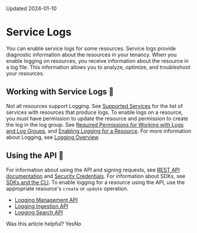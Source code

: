 Updated 2024-01-10
# Service Logs
You can enable service logs for some resources. Service logs provide diagnostic information about the resources in your tenancy. When you enable logging on resources, you receive information about the resource in a log file. This information allows you to analyze, optimize, and troubleshoot your resources. 
## Working with Service Logs 🔗 
Not all resources support Logging. See [Supported Services](https://docs.oracle.com/iaas/Content/Logging/Concepts/service_logs.htm) for the list of services with resources that produce logs. 
To enable logs on a resource, you must have permission to update the resource and permission to create the log in the log group. See [Required Permissions for Working with Logs and Log Groups](https://docs.oracle.com/iaas/Content/Logging/Task/managinglogs.htm#required_permissions_logs_groups), and [Enabling Logging for a Resource](https://docs.oracle.com/iaas/Content/Logging/Task/enabling_logging.htm).
For more information about Logging, see [Logging Overview](https://docs.oracle.com/iaas/Content/Logging/Concepts/loggingoverview.htm).
## Using the API  🔗 
For information about using the API and signing requests, see [REST API documentation](https://docs.oracle.com/iaas/Content/API/Concepts/usingapi.htm) and [Security Credentials](https://docs.oracle.com/iaas/Content/General/Concepts/credentials.htm). For information about SDKs, see [SDKs and the CLI](https://docs.oracle.com/iaas/Content/API/Concepts/sdks.htm).
To enable logging for a resource using the API, use the appropriate resource's `create` or `update` operation. 
  * [Logging Management API](https://docs.oracle.com/iaas/api/#/en/logging-management/latest/)
  * [Logging Ingestion API](https://docs.oracle.com/iaas/api/#/en/logging-dataplane/latest/)
  * [Logging Search API](https://docs.oracle.com/iaas/api/#/en/logging-search/latest/)


Was this article helpful?
YesNo

